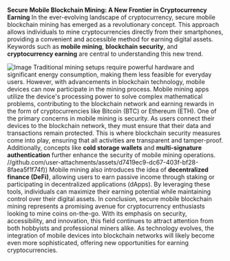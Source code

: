 **Secure Mobile Blockchain Mining: A New Frontier in Cryptocurrency Earning**
In the ever-evolving landscape of cryptocurrency, secure mobile blockchain mining has emerged as a revolutionary concept. This approach allows individuals to mine cryptocurrencies directly from their smartphones, providing a convenient and accessible method for earning digital assets. Keywords such as **mobile mining**, **blockchain security**, and **cryptocurrency earning** are central to understanding this new trend.

![Image](https://github.com/user-attachments/assets/d7419ec9-dc67-403f-bf28-8faea5f1f74f)
Traditional mining setups require powerful hardware and significant energy consumption, making them less feasible for everyday users. However, with advancements in blockchain technology, mobile devices can now participate in the mining process. Mobile mining apps utilize the device's processing power to solve complex mathematical problems, contributing to the blockchain network and earning rewards in the form of cryptocurrencies like Bitcoin (BTC) or Ethereum (ETH).
One of the primary concerns in mobile mining is security. As users connect their devices to the blockchain network, they must ensure that their data and transactions remain protected. This is where blockchain security measures come into play, ensuring that all activities are transparent and tamper-proof. Additionally, concepts like **cold storage wallets** and **multi-signature authentication** further enhance the security of mobile mining operations.
 //github.com/user-attachments/assets/d7419ec9-dc67-403f-bf28-8faea5f1f74f))
Mobile mining also introduces the idea of **decentralized finance (DeFi)**, allowing users to earn passive income through staking or participating in decentralized applications (dApps). By leveraging these tools, individuals can maximize their earning potential while maintaining control over their digital assets.
In conclusion, secure mobile blockchain mining represents a promising avenue for cryptocurrency enthusiasts looking to mine coins on-the-go. With its emphasis on security, accessibility, and innovation, this field continues to attract attention from both hobbyists and professional miners alike. As technology evolves, the integration of mobile devices into blockchain networks will likely become even more sophisticated, offering new opportunities for earning cryptocurrencies.
